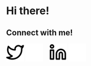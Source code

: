 # Hi there!

## Connect with me!

[![website](./img/twitter-light.svg)](https://twitter.com/Autowinto#gh-light-mode-only)
[![website](./img/twitter-dark.svg)](https://twitter.com/Autowinto#gh-dark-mode-only)
&nbsp;&nbsp;
[![website](./img/linkedin-light.svg)](https://linkedin.com/in/magnus-larsen-177361149#gh-light-mode-only)
[![website](./img/linkedin-dark.svg)](https://linkedin.com/in/magnus-larsen-177361149#gh-dark-mode-only)
